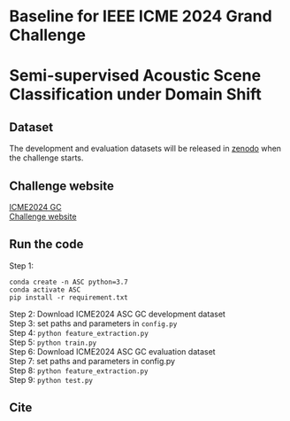 # Baseline for IEEE ICME 2024 Grand Challenge
# Semi-supervised Acoustic Scene Classification under Domain Shift

## Dataset
The development and evaluation datasets will be released in [zenodo](https://zenodo.org/records/10558800) when the challenge starts.

## Challenge website
[ICME2024 GC](https://2024.ieeeicme.org/grand-challenge-proposals/)  
[Challenge website](https://ascchallenge.xshengyun.com/)

## Run the code
Step 1:  
```
conda create -n ASC python=3.7
conda activate ASC
pip install -r requirement.txt
```  
Step 2: Download ICME2024 ASC GC development dataset  
Step 3: set paths and parameters in `config.py`  
Step 4: `python feature_extraction.py`  
Step 5: `python train.py`  
Step 6: Download ICME2024 ASC GC evaluation dataset  
Step 7: set paths and parameters in config.py  
Step 8: `python feature_extraction.py`  
Step 9: `python test.py`

## Cite






